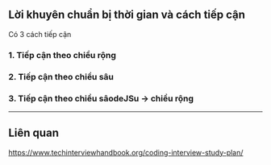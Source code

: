 


## Lời khuyên chuẩn bị thời gian và cách tiếp cận

Có 3 cách tiếp cận

### 1. Tiếp cận theo chiều rộng
### 2. Tiếp cận theo chiều sâu

### 3. Tiếp cận theo chiều sâodeJSu -> chiều rộng



--- 
## Liên quan

https://www.techinterviewhandbook.org/coding-interview-study-plan/